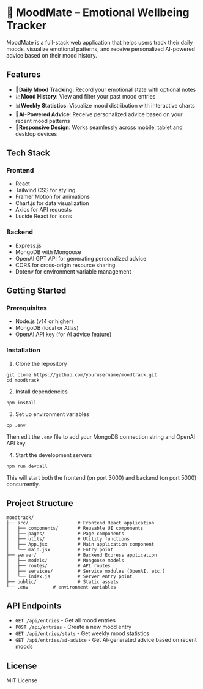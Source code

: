 # 🎯 MoodMate – Emotional Wellbeing Tracker

MoodMate is a full-stack web application that helps users track their daily moods, visualize emotional patterns, and receive personalized AI-powered advice based on their mood history.

## Features

- 📅**Daily Mood Tracking**: Record your emotional state with optional notes
- 📈**Mood History**: View and filter your past mood entries
- 📊**Weekly Statistics**: Visualize mood distribution with interactive charts
- 🤖**AI-Powered Advice**: Receive personalized advice based on your recent mood patterns
- 📱**Responsive Design**: Works seamlessly across mobile, tablet and desktop devices

## Tech Stack

### Frontend
- React
- Tailwind CSS for styling
- Framer Motion for animations
- Chart.js for data visualization
- Axios for API requests
- Lucide React for icons

### Backend
- Express.js
- MongoDB with Mongoose
- OpenAI GPT API for generating personalized advice
- CORS for cross-origin resource sharing
- Dotenv for environment variable management

## Getting Started

### Prerequisites
- Node.js (v14 or higher)
- MongoDB (local or Atlas)
- OpenAI API key (for AI advice feature)

### Installation

1. Clone the repository
```
git clone https://github.com/yourusername/moodtrack.git
cd moodtrack
```

2. Install dependencies
```
npm install
```

3. Set up environment variables
```
cp .env
```
Then edit the `.env` file to add your MongoDB connection string and OpenAI API key.

4. Start the development servers
```
npm run dev:all
```

This will start both the frontend (on port 3000) and backend (on port 5000) concurrently.

## Project Structure

```
moodtrack/
├── src/                  # Frontend React application
│   ├── components/       # Reusable UI components
│   ├── pages/            # Page components
│   ├── utils/            # Utility functions
│   ├── App.jsx           # Main application component
│   └── main.jsx          # Entry point
├── server/               # Backend Express application
│   ├── models/           # Mongoose models
│   ├── routes/           # API routes
│   ├── services/         # Service modules (OpenAI, etc.)
│   └── index.js          # Server entry point
├── public/               # Static assets
└── .env         # environment variables
```

## API Endpoints

- `GET /api/entries` - Get all mood entries
- `POST /api/entries` - Create a new mood entry
- `GET /api/entries/stats` - Get weekly mood statistics
- `GET /api/entries/ai-advice` - Get AI-generated advice based on recent moods

## License

MIT License
